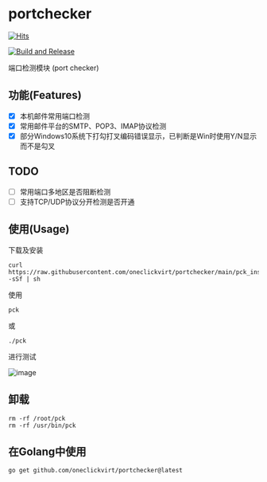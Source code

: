 # portchecker

[![Hits](https://hits.spiritlhl.net/portchecker.svg?action=hit&title=Hits&title_bg=%23555555&count_bg=%230eecf8&edge_flat=false)](https://hits.spiritlhl.net)

[![Build and Release](https://github.com/oneclickvirt/portchecker/actions/workflows/main.yaml/badge.svg)](https://github.com/oneclickvirt/portchecker/actions/workflows/main.yaml)

端口检测模块 (port checker)

## 功能(Features)

- [x] 本机邮件常用端口检测
- [x] 常用邮件平台的SMTP、POP3、IMAP协议检测
- [x] 部分Windows10系统下打勾打叉编码错误显示，已判断是Win时使用Y/N显示而不是勾叉

## TODO

- [ ] 常用端口多地区是否阻断检测
- [ ] 支持TCP/UDP协议分开检测是否开通

## 使用(Usage)

下载及安装

```
curl https://raw.githubusercontent.com/oneclickvirt/portchecker/main/pck_install.sh -sSf | sh
```

使用

```
pck
```

或

```
./pck
```

进行测试

![image](https://github.com/user-attachments/assets/a6aeebf1-c5b1-4a18-91ac-8242f2107ec5)

## 卸载

```
rm -rf /root/pck
rm -rf /usr/bin/pck
```

## 在Golang中使用

```
go get github.com/oneclickvirt/portchecker@latest
```
